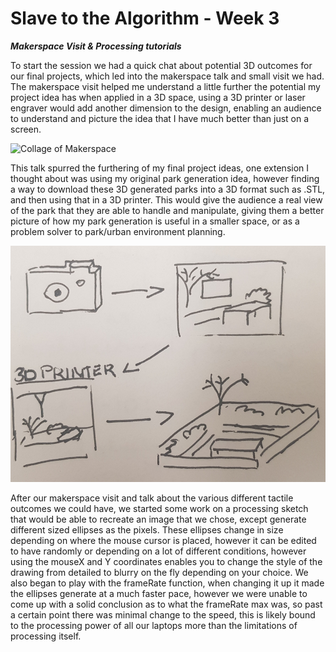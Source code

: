 # Slave to the Algorithm - Week 3

__*Makerspace Visit & Processing tutorials*__

To start the session we had a quick chat about potential 3D outcomes for our final projects, which led into the makerspace talk and small visit we had. The makerspace visit helped me understand a little further the potential my project idea has when applied in a 3D space, using a 3D printer or laser engraver would add another dimension to the design, enabling an audience to understand and picture the idea that I have much better than just on a screen.

![Collage of Makerspace](https://github.com/Dropboy/Slave-to-the-Algorithm/blob/Journal/Images%20and%20Resources/Week%203/Collage%20of%20Makerspace.png)

This talk spurred the furthering of my final project ideas, one extension I thought about was using my original park generation idea, however finding a way to download these 3D generated parks into a 3D format such as .STL, and then using that in a 3D printer. This would give the audience a real view of the park that they are able to handle and manipulate, giving them a better picture of how my park generation is useful in a smaller space, or as a problem solver to park/urban environment planning.

<p align="center">
  <img width="559.25" height="377.75" src="https://github.com/Dropboy/Slave-to-the-Algorithm/blob/Journal/Images%20and%20Resources/Week%203/Final%20Project%20Sketch.jpg">

After our makerspace visit and talk about the various different tactile outcomes we could have, we started some work on a processing sketch that would be able to recreate an image that we chose, except generate different sized ellipses as the pixels. These ellipses change in size depending on where the mouse cursor is placed, however it can be edited to have randomly or depending on a lot of different conditions, however using the mouseX and Y coordinates enables you to change the style of the drawing from detailed to blurry on the fly depending on your choice. We also began to play with the frameRate function, when changing it up it made the ellipses generate at a much faster pace, however we were unable to come up with a solid conclusion as to what the frameRate max was, so past a certain point there was minimal change to the speed, this is likely bound to the processing power of all our laptops more than the limitations of processing itself.
